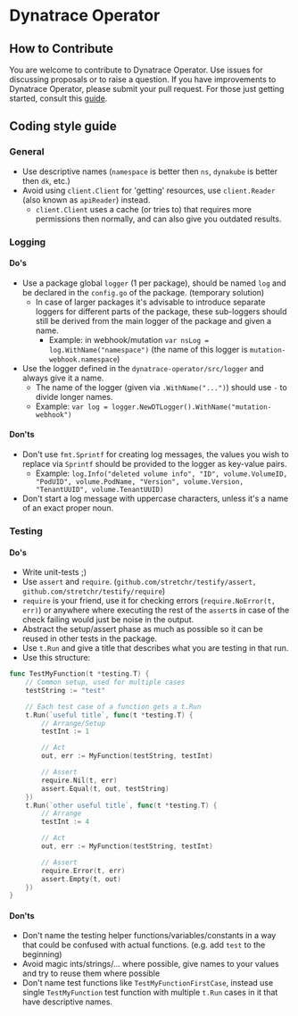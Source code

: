 # Dynatrace Operator

## How to Contribute

You are welcome to contribute to Dynatrace Operator.
Use issues for discussing proposals or to raise a question.
If you have improvements to Dynatrace Operator, please submit your pull request.
For those just getting started, consult this  [guide](https://help.github.com/articles/creating-a-pull-request-from-a-fork/).

## Coding style guide

### General
- Use descriptive names (`namespace` is better then `ns`, `dynakube` is better then `dk`, etc.)
- Avoid using `client.Client` for 'getting' resources, use `client.Reader` (also known as `apiReader`) instead.
  - `client.Client` uses a cache (or tries to) that requires more permissions then normally, and can also give you outdated results.

### Logging

#### Do's
- Use a package global `logger` (1 per package), should be named `log` and be declared in the `config.go` of the package. (temporary solution)
  - In case of larger packages it's advisable to introduce separate loggers for different parts of the package, these sub-loggers should still be derived from the main logger of the package and given a name.
    - Example: in webhook/mutation `var nsLog = log.WithName("namespace")` (the name of this logger is `mutation-webhook.namespace`)
- Use the logger defined in the `dynatrace-operator/src/logger` and always give it a name.
  - The name of the logger (given via `.WithName("...")`) should use `-` to divide longer names.
  - Example: `var log = logger.NewDTLogger().WithName("mutation-webhook")`

#### Don'ts
- Don't use `fmt.Sprintf` for creating log messages, the values you wish to replace via `Sprintf` should be provided to the logger as key-value pairs.
  - Example: `log.Info("deleted volume info", "ID", volume.VolumeID, "PodUID", volume.PodName, "Version", volume.Version, "TenantUUID", volume.TenantUUID)`
- Don't start a log message with uppercase characters, unless it's a name of an exact proper noun.


### Testing
#### Do's
- Write unit-tests ;)
- Use `assert` and `require`. (`github.com/stretchr/testify/assert, github.com/stretchr/testify/require`)
- `require` is your friend, use it for checking errors (`require.NoError(t, err)`) or anywhere where executing the rest of the `assert`s in case of the check failing would just be noise in the output.
- Abstract the setup/assert phase as much as possible so it can be reused in other tests in the package.
- Use `t.Run` and give a title that describes what you are testing in that run.
- Use this structure:
```go
func TestMyFunction(t *testing.T) {
    // Common setup, used for multiple cases
    testString := "test"

    // Each test case of a function gets a t.Run
    t.Run(`useful title`, func(t *testing.T) {
        // Arrange/Setup
		testInt := 1

        // Act
        out, err := MyFunction(testString, testInt)

        // Assert
		require.Nil(t, err)
		assert.Equal(t, out, testString)
	})
    t.Run(`other useful title`, func(t *testing.T) {
        // Arrange
		testInt := 4

        // Act
        out, err := MyFunction(testString, testInt)

        // Assert
		require.Error(t, err)
		assert.Empty(t, out)
	})
}
```


#### Don'ts
- Don't name the testing helper functions/variables/constants in a way that could be confused with actual functions. (e.g. add `test` to the beginning)
- Avoid magic ints/strings/... where possible, give names to your values and try to reuse them where possible
- Don't name test functions like `TestMyFunctionFirstCase`, instead use single `TestMyFunction` test function with multiple `t.Run` cases in it that have descriptive names.
